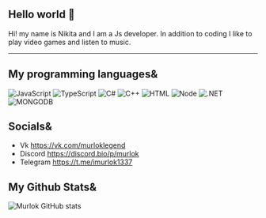 ## Hello world 👋


Hi! my name is Nikita and I am a Js developer. In addition to coding I like to play video games and listen to music.

---

## My programming languages&

![JavaScript](https://img.shields.io/badge/JavaScript-F7DF1E?style=for-the-badge&logo=javascript&logoColor=black)
![TypeScript](https://img.shields.io/badge/TypeScript-007ACC?style=for-the-badge&logo=typescript&logoColor=white)
![C#](https://img.shields.io/badge/C%23-239120?style=for-the-badge&logo=c-sharp&logoColor=white)
![С++](https://img.shields.io/badge/C%2B%2B-00599C?style=for-the-badge&logo=c%2B%2B&logoColor=white)
![HTML](https://img.shields.io/badge/HTML-9146FF?style=for-the-badge&logo=html5&logoColor=white)
![Node](https://img.shields.io/badge/Node.js-43853D?style=for-the-badge&logo=node.js&logoColor=white)
![.NET](https://img.shields.io/badge/.NET-5C2D91?style=for-the-badge&logo=.net&logoColor=white)
![MONGODB](https://img.shields.io/badge/MongoDB-4EA94B?style=for-the-badge&logo=mongodb&logoColor=white)

## Socials&

- Vk https://vk.com/murloklegend
- Discord https://discord.bio/p/murlok
- Telegram https://t.me/imurlok1337

## My Github Stats&

![Murlok GitHub stats](https://github-readme-stats.vercel.app/api?username=Sladkiy-Murlok&show_icons=true&theme=radical)
